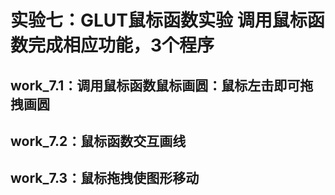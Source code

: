 # 实验七：GLUT鼠标函数实验 调用鼠标函数完成相应功能，3个程序
## work_7.1：调用鼠标函数鼠标画圆：鼠标左击即可拖拽画圆
## work_7.2：鼠标函数交互画线
## work_7.3：鼠标拖拽使图形移动